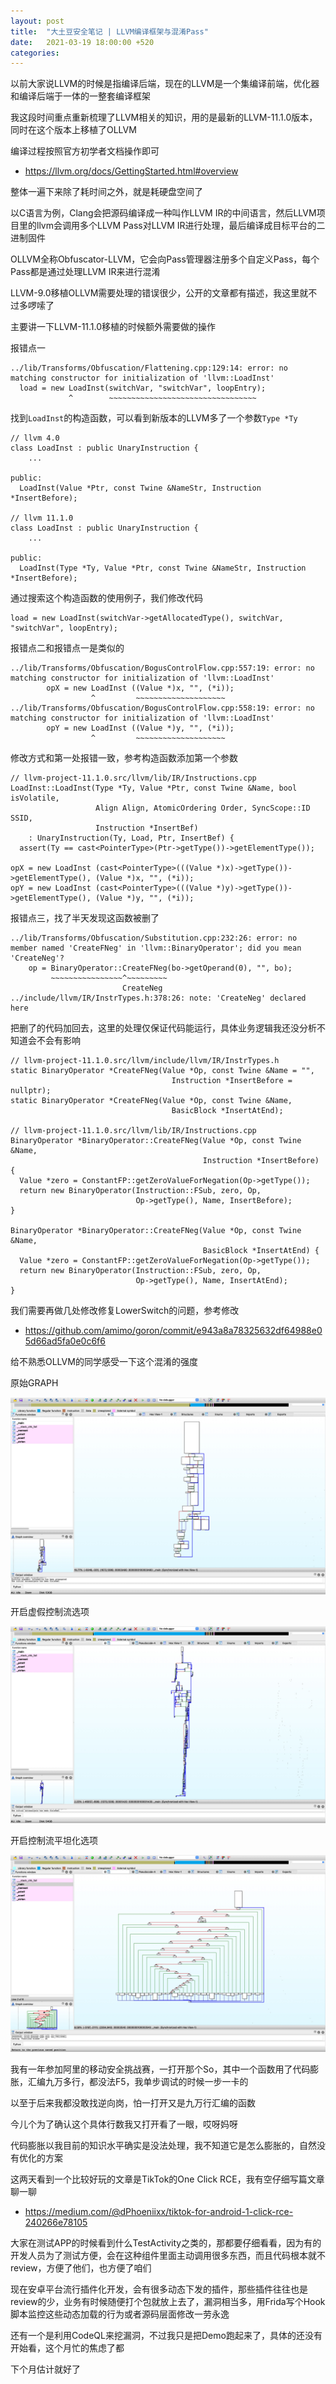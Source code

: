 ```yaml
---
layout: post
title:  "大土豆安全笔记 | LLVM编译框架与混淆Pass"
date:   2021-03-19 18:00:00 +520
categories: 
---
```


以前大家说LLVM的时候是指编译后端，现在的LLVM是一个集编译前端，优化器和编译后端于一体的一整套编译框架

我这段时间重点重新梳理了LLVM相关的知识，用的是最新的LLVM-11.1.0版本，同时在这个版本上移植了OLLVM

编译过程按照官方初学者文档操作即可
- https://llvm.org/docs/GettingStarted.html#overview

整体一遍下来除了耗时间之外，就是耗硬盘空间了

以C语言为例，Clang会把源码编译成一种叫作LLVM IR的中间语言，然后LLVM项目里的llvm会调用多个LLVM Pass对LLVM IR进行处理，最后编译成目标平台的二进制固件

OLLVM全称Obfuscator-LLVM，它会向Pass管理器注册多个自定义Pass，每个Pass都是通过处理LLVM IR来进行混淆

LLVM-9.0移植OLLVM需要处理的错误很少，公开的文章都有描述，我这里就不过多啰嗦了

主要讲一下LLVM-11.1.0移植的时候额外需要做的操作

报错点一
```
../lib/Transforms/Obfuscation/Flattening.cpp:129:14: error: no matching constructor for initialization of 'llvm::LoadInst'
  load = new LoadInst(switchVar, "switchVar", loopEntry);
             ^        ~~~~~~~~~~~~~~~~~~~~~~~~~~~~~~~~~
```

找到`LoadInst`的构造函数，可以看到新版本的LLVM多了一个参数`Type *Ty`
```
// llvm 4.0
class LoadInst : public UnaryInstruction {
    ...

public:
  LoadInst(Value *Ptr, const Twine &NameStr, Instruction *InsertBefore);
  
// llvm 11.1.0
class LoadInst : public UnaryInstruction {
    ...

public:
  LoadInst(Type *Ty, Value *Ptr, const Twine &NameStr, Instruction *InsertBefore);
```

通过搜索这个构造函数的使用例子，我们修改代码
```
load = new LoadInst(switchVar->getAllocatedType(), switchVar, "switchVar", loopEntry);
```

报错点二和报错点一是类似的
```
../lib/Transforms/Obfuscation/BogusControlFlow.cpp:557:19: error: no matching constructor for initialization of 'llvm::LoadInst'
        opX = new LoadInst ((Value *)x, "", (*i));
                  ^         ~~~~~~~~~~~~~~~~~~~~
../lib/Transforms/Obfuscation/BogusControlFlow.cpp:558:19: error: no matching constructor for initialization of 'llvm::LoadInst'
        opY = new LoadInst ((Value *)y, "", (*i));
                  ^         ~~~~~~~~~~~~~~~~~~~~
```

修改方式和第一处报错一致，参考构造函数添加第一个参数
```
// llvm-project-11.1.0.src/llvm/lib/IR/Instructions.cpp
LoadInst::LoadInst(Type *Ty, Value *Ptr, const Twine &Name, bool isVolatile,
                   Align Align, AtomicOrdering Order, SyncScope::ID SSID,
                   Instruction *InsertBef)
    : UnaryInstruction(Ty, Load, Ptr, InsertBef) {
  assert(Ty == cast<PointerType>(Ptr->getType())->getElementType());

opX = new LoadInst (cast<PointerType>(((Value *)x)->getType())->getElementType(), (Value *)x, "", (*i));
opY = new LoadInst (cast<PointerType>(((Value *)y)->getType())->getElementType(), (Value *)y, "", (*i));
```

报错点三，找了半天发现这函数被删了
```
../lib/Transforms/Obfuscation/Substitution.cpp:232:26: error: no member named 'CreateFNeg' in 'llvm::BinaryOperator'; did you mean 'CreateNeg'?
    op = BinaryOperator::CreateFNeg(bo->getOperand(0), "", bo);
         ~~~~~~~~~~~~~~~~^~~~~~~~~~
                         CreateNeg
../include/llvm/IR/InstrTypes.h:378:26: note: 'CreateNeg' declared here
```

把删了的代码加回去，这里的处理仅保证代码能运行，具体业务逻辑我还没分析不知道会不会有影响
```
// llvm-project-11.1.0.src/llvm/include/llvm/IR/InstrTypes.h
static BinaryOperator *CreateFNeg(Value *Op, const Twine &Name = "",
                                    Instruction *InsertBefore = nullptr);
static BinaryOperator *CreateFNeg(Value *Op, const Twine &Name,
                                    BasicBlock *InsertAtEnd);
                                    
// llvm-project-11.1.0.src/llvm/lib/IR/Instructions.cpp
BinaryOperator *BinaryOperator::CreateFNeg(Value *Op, const Twine &Name,
                                           Instruction *InsertBefore) {
  Value *zero = ConstantFP::getZeroValueForNegation(Op->getType());
  return new BinaryOperator(Instruction::FSub, zero, Op,
                            Op->getType(), Name, InsertBefore);
}

BinaryOperator *BinaryOperator::CreateFNeg(Value *Op, const Twine &Name,
                                           BasicBlock *InsertAtEnd) {
  Value *zero = ConstantFP::getZeroValueForNegation(Op->getType());
  return new BinaryOperator(Instruction::FSub, zero, Op,
                            Op->getType(), Name, InsertAtEnd);
}
```

我们需要再做几处修改修复LowerSwitch的问题，参考修改
- https://github.com/amimo/goron/commit/e943a8a78325632df64988e05d66ad5fa0e0c6f6

给不熟悉OLLVM的同学感受一下这个混淆的强度

原始GRAPH

![IMAGE](/assets/resources/19F80C37F4E6B81748E7840DB0FEF16A.jpg)

开启虚假控制流选项

![IMAGE](/assets/resources/5E3B7E445B27E6AB76B4F80AAFB27EFA.jpg)

开启控制流平坦化选项

![IMAGE](/assets/resources/8C0F0AC6E22E95651E72F72C388C5850.jpg)

我有一年参加阿里的移动安全挑战赛，一打开那个So，其中一个函数用了代码膨胀，汇编九万多行，都没法F5，我单步调试的时候一步一卡的

以至于后来我都没敢找逆向岗，怕一打开又是九万行汇编的函数

今儿个为了确认这个具体行数我又打开看了一眼，哎呀妈呀

代码膨胀以我目前的知识水平确实是没法处理，我不知道它是怎么膨胀的，自然没有优化的方案

这两天看到一个比较好玩的文章是TikTok的One Click RCE，我有空仔细写篇文章聊一聊
- https://medium.com/@dPhoeniixx/tiktok-for-android-1-click-rce-240266e78105

大家在测试APP的时候看到什么TestActivity之类的，那都要仔细看看，因为有的开发人员为了测试方便，会在这种组件里面主动调用很多东西，而且代码根本就不review，方便了他们，也方便了咱们

现在安卓平台流行插件化开发，会有很多动态下发的插件，那些插件往往也是review的少，业务有时候随便打个包就放上去了，漏洞相当多，用Frida写个Hook脚本监控这些动态加载的行为或者源码层面修改一劳永逸

还有一个是利用CodeQL来挖漏洞，不过我只是把Demo跑起来了，具体的还没有开始看，这个月忙的焦虑了都

下个月估计就好了